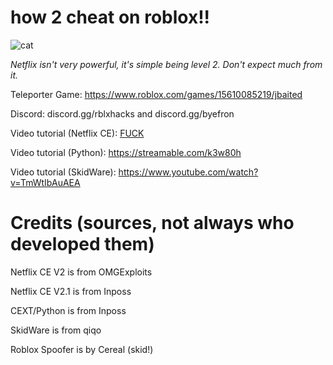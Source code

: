 # how 2 cheat on roblox!!

![cat](https://github.com/rg5x/Roblox/assets/131100291/7e24856e-88fd-4ad9-943c-19a01266fee1)

*Netflix isn't very powerful, it's simple being level 2. Don't expect much from it.*

Teleporter Game: https://www.roblox.com/games/15610085219/jbaited

Discord: discord.gg/rblxhacks and discord.gg/byefron

Video tutorial (Netflix CE): [FUCK](https://www.youtube.com/watch?v=zvUOJ2rhmu8)

Video tutorial (Python): https://streamable.com/k3w80h

Video tutorial (SkidWare): https://www.youtube.com/watch?v=TmWtIbAuAEA

# Credits (sources, not always who developed them)

Netflix CE V2 is from OMGExploits

Netflix CE V2.1 is from Inposs

CEXT/Python is from Inposs

SkidWare is from qiqo

Roblox Spoofer is by Cereal (skid!)

